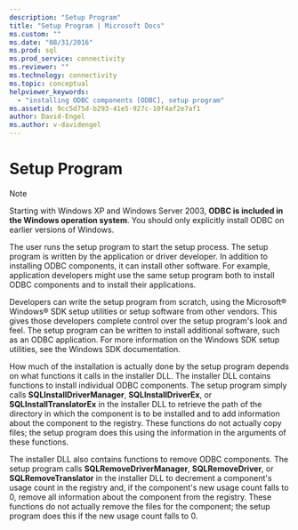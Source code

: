 ```yaml
---
description: "Setup Program"
title: "Setup Program | Microsoft Docs"
ms.custom: ""
ms.date: "08/31/2016"
ms.prod: sql
ms.prod_service: connectivity
ms.reviewer: ""
ms.technology: connectivity
ms.topic: conceptual
helpviewer_keywords: 
  - "installing ODBC components [ODBC], setup program"
ms.assetid: 9cc5d75d-b293-41e5-927c-10f4af2e7af1
author: David-Engel
ms.author: v-davidengel
---
```

# Setup Program
> [!NOTE]  
> Starting with Windows XP and Windows Server 2003, **ODBC is included in the Windows operation system**. You should only explicitly install ODBC on earlier versions of Windows.  
  
 The user runs the setup program to start the setup process. The setup program is written by the application or driver developer. In addition to installing ODBC components, it can install other software. For example, application developers might use the same setup program both to install ODBC components and to install their applications.  
  
 Developers can write the setup program from scratch, using the Microsoft® Windows® SDK setup utilities or setup software from other vendors. This gives those developers complete control over the setup program's look and feel. The setup program can be written to install additional software, such as an ODBC application. For more information on the Windows SDK setup utilities, see the Windows SDK documentation.  
  
 How much of the installation is actually done by the setup program depends on what functions it calls in the installer DLL. The installer DLL contains functions to install individual ODBC components. The setup program simply calls **SQLInstallDriverManager**, **SQLInstallDriverEx**, or **SQLInstallTranslatorEx** in the installer DLL to retrieve the path of the directory in which the component is to be installed and to add information about the component to the registry. These functions do not actually copy files; the setup program does this using the information in the arguments of these functions.  
  
 The installer DLL also contains functions to remove ODBC components. The setup program calls **SQLRemoveDriverManager**, **SQLRemoveDriver**, or **SQLRemoveTranslator** in the installer DLL to decrement a component's usage count in the registry and, if the component's new usage count falls to 0, remove all information about the component from the registry. These functions do not actually remove the files for the component; the setup program does this if the new usage count falls to 0.
